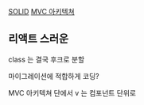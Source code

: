 
[SOLID](/개발/OOP,-SOLID-가고-싶다!.md)
[MVC 아키텍쳐](/개발/MVC-아키텍쳐.md)


## 리액트 스러운

class 는 결국 후크로 분할

마이그레이션에 적합하게 코딩?

MVC 아키텍쳐 단에서 
v 는 컴포넌트 단위로